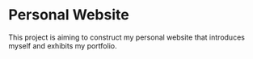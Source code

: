 # Personal Website

This project is aiming to construct my personal website that introduces myself and exhibits my portfolio. 
